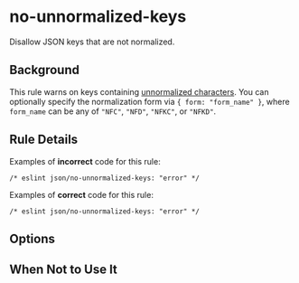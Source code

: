 # no-unnormalized-keys

Disallow JSON keys that are not normalized.

## Background

This rule warns on keys containing [unnormalized characters](https://developer.mozilla.org/en-US/docs/Web/JavaScript/Reference/Global_Objects/String/normalize#description). You can optionally specify the normalization form via `{ form: "form_name" }`, where `form_name` can be any of `"NFC"`, `"NFD"`, `"NFKC"`, or `"NFKD"`.

## Rule Details

Examples of **incorrect** code for this rule:

```jsonc
/* eslint json/no-unnormalized-keys: "error" */

```

Examples of **correct** code for this rule:

```jsonc
/* eslint json/no-unnormalized-keys: "error" */

```

## Options

## When Not to Use It
